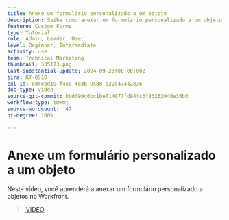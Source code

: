 ```yaml
---
title: Anexe um formulário personalizado a um objeto
description: Saiba como anexar um formulário personalizado a um objeto e tornar campos personalizados visíveis em relatórios.
feature: Custom Forms
type: Tutorial
role: Admin, Leader, User
level: Beginner, Intermediate
activity: use
team: Technical Marketing
thumbnail: 335173.png
last-substantial-update: 2024-09-23T00:00:00Z
jira: KT-8910
exl-id: 0d4ebd19-f4e8-4e3b-9580-e22e47442836
doc-type: video
source-git-commit: bbdf99c6bc1be714077fd94fc3f8325394de36b3
workflow-type: tm+mt
source-wordcount: '47'
ht-degree: 100%

---
```


# Anexe um formulário personalizado a um objeto

Neste vídeo, você aprenderá a anexar um formulário personalizado a objetos no Workfront.

>[!VIDEO](https://video.tv.adobe.com/v/3431639/?quality=12&learn=on&enablevpops=1&captions=por_br)
